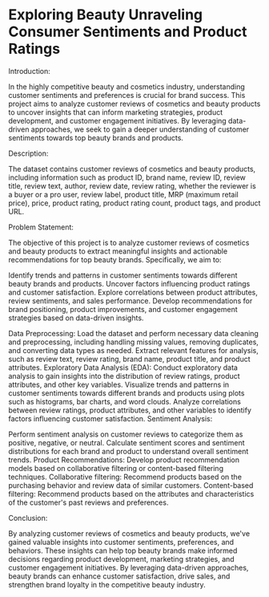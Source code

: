 # Exploring Beauty Unraveling Consumer Sentiments and Product Ratings

Introduction:

In the highly competitive beauty and cosmetics industry, understanding customer sentiments and preferences is crucial for brand success. This project aims to analyze customer reviews of cosmetics and beauty products to uncover insights that can inform marketing strategies, product development, and customer engagement initiatives. By leveraging data-driven approaches, we seek to gain a deeper understanding of customer sentiments towards top beauty brands and products.

Description:

The dataset contains customer reviews of cosmetics and beauty products, including information such as product ID, brand name, review ID, review title, review text, author, review date, review rating, whether the reviewer is a buyer or a pro user, review label, product title, MRP (maximum retail price), price, product rating, product rating count, product tags, and product URL.

Problem Statement:

The objective of this project is to analyze customer reviews of cosmetics and beauty products to extract meaningful insights and actionable recommendations for top beauty brands. Specifically, we aim to:

Identify trends and patterns in customer sentiments towards different beauty brands and products.
Uncover factors influencing product ratings and customer satisfaction.
Explore correlations between product attributes, review sentiments, and sales performance.
Develop recommendations for brand positioning, product improvements, and customer engagement strategies based on data-driven insights.

Data Preprocessing:
Load the dataset and perform necessary data cleaning and preprocessing, including handling missing values, removing duplicates, and converting data types as needed.
Extract relevant features for analysis, such as review text, review rating, brand name, product title, and product attributes.
Exploratory Data Analysis (EDA):
Conduct exploratory data analysis to gain insights into the distribution of review ratings, product attributes, and other key variables.
Visualize trends and patterns in customer sentiments towards different brands and products using plots such as histograms, bar charts, and word clouds.
Analyze correlations between review ratings, product attributes, and other variables to identify factors influencing customer satisfaction.
Sentiment Analysis:

Perform sentiment analysis on customer reviews to categorize them as positive, negative, or neutral.
Calculate sentiment scores and sentiment distributions for each brand and product to understand overall sentiment trends.
Product Recommendations:
Develop product recommendation models based on collaborative filtering or content-based filtering techniques.
Collaborative filtering: Recommend products based on the purchasing behavior and review data of similar customers.
Content-based filtering: Recommend products based on the attributes and characteristics of the customer's past reviews and preferences.

Conclusion:

By analyzing customer reviews of cosmetics and beauty products, we've gained valuable insights into customer sentiments, preferences, and behaviors. These insights can help top beauty brands make informed decisions regarding product development, marketing strategies, and customer engagement initiatives. By leveraging data-driven approaches, beauty brands can enhance customer satisfaction, drive sales, and strengthen brand loyalty in the competitive beauty industry.
